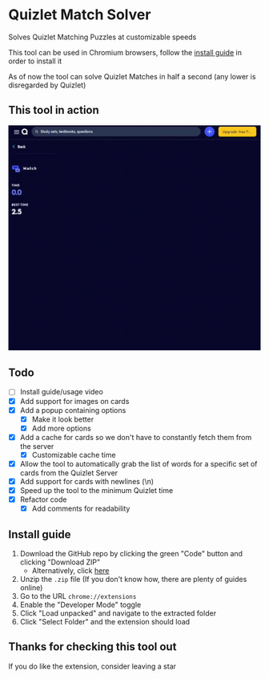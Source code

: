# Quizlet Match Solver
Solves Quizlet Matching Puzzles at customizable speeds

This tool can be used in Chromium browsers, follow the [install guide](#install-guide) in order to install it

As of now the tool can solve Quizlet Matches in half a second (any lower is disregarded by Quizlet)

## This tool in action
<img src="assets/examples/Solver_Example.gif" width="580px">

## Todo
* [ ] Install guide/usage video
* [X] Add support for images on cards
* [X] Add a popup containing options
    * [X] Make it look better
    * [X] Add more options
* [X] Add a cache for cards so we don't have to constantly fetch them from the server
    * [X] Customizable cache time
* [X] Allow the tool to automatically grab the list of words for a specific set of cards from the Quizlet Server
* [X] Add support for cards with newlines (\n)
* [X] Speed up the tool to the minimum Quizlet time
* [X] Refactor code
    * [X] Add comments for readability

## Install guide
1. Download the GitHub repo by clicking the green "Code" button and clicking "Download ZIP"
    * Alternatively, click [here](https://github.com/Whitelisted1/Quizlet_Match_Solver/archive/refs/heads/main.zip)
2. Unzip the `.zip` file (If you don't know how, there are plenty of guides online)
3. Go to the URL `chrome://extensions`
4. Enable the "Developer Mode" toggle
5. Click "Load unpacked" and navigate to the extracted folder
6. Click "Select Folder" and the extension should load

## Thanks for checking this tool out
If you do like the extension, consider leaving a star